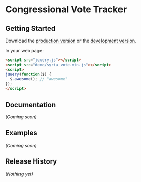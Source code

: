 Congressional Vote Tracker
==========================

## Getting Started
Download the [production version][min] or the [development version][max].

[min]: https://raw.github.com/motherjones/syria/master/demo/js/syria_vote.min.js
[max]: https://raw.github.com/motherjones/syria/master/dev/js/syria_vote.js

In your web page:

```html
<script src="jquery.js"></script>
<script src="demo/syria_vote.min.js"></script>
<script>
jQuery(function($) {
  $.awesome(); // "awesome"
});
</script>
```

## Documentation
_(Coming soon)_

## Examples
_(Coming soon)_

## Release History
_(Nothing yet)_
